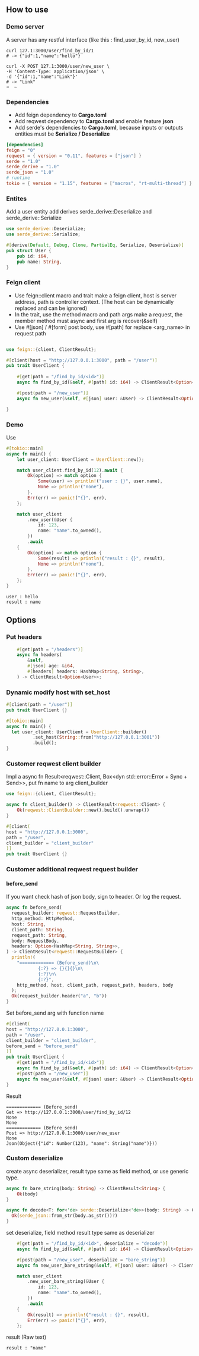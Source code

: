 
## How to use

### Demo server

A server has any restful interface (like this : find_user_by_id, new_user)

```shell
curl 127.1:3000/user/find_by_id/1      
# -> {"id":1,"name":"hello"}

curl -X POST 127.1:3000/user/new_user \
-H 'Content-Type: application/json' \
-d '{"id":1,"name":"Link"}'
# -> "Link"                                                                        ➜  ~ 
```

### Dependencies

- Add feign dependency to **Cargo.toml**
- Add reqwest dependency to **Cargo.toml** and enable feature **json**
- Add serde's dependencies to **Cargo.toml**, because inputs or outputs entities must be **Serialize / Deserialize**

```toml
[dependencies]
feign = "0"
reqwest = { version = "0.11", features = ["json"] }
serde = "1.0"
serde_derive = "1.0"
serde_json = "1.0"
# runtime
tokio = { version = "1.15", features = ["macros", "rt-multi-thread"] }
```

### Entites

Add a user entity add derives serde_derive::Deserialize and serde_derive::Serialize

```rust
use serde_derive::Deserialize;
use serde_derive::Serialize;

#[derive(Default, Debug, Clone, PartialEq, Serialize, Deserialize)]
pub struct User {
    pub id: i64,
    pub name: String,
}
```

### Feign client

- Use feign::client macro and trait make a feign client, host is server address, path is controller context. (The host
  can be dynamically replaced and can be ignored)
- In the trait, use the method macro and path args make a request, the member method must async and first arg is
  recover(&self)
- Use #\[json] / #\[form] post body, use #\[path] for replace \<arg_name> in request path

```rust

use feign::{client, ClientResult};

#[client(host = "http://127.0.0.1:3000", path = "/user")]
pub trait UserClient {
  
    #[get(path = "/find_by_id/<id>")]
    async fn find_by_id(&self, #[path] id: i64) -> ClientResult<Option<User>>;

    #[post(path = "/new_user")]
    async fn new_user(&self, #[json] user: &User) -> ClientResult<Option<String>>;

}
```

### Demo

Use

```rust
#[tokio::main]
async fn main() {
    let user_client: UserClient = UserClient::new();

    match user_client.find_by_id(12).await {
        Ok(option) => match option {
            Some(user) => println!("user : {}", user.name),
            None => println!("none"),
        },
        Err(err) => panic!("{}", err),
    };

    match user_client
        .new_user(&User {
            id: 123,
            name: "name".to_owned(),
        })
        .await
    {
        Ok(option) => match option {
            Some(result) => println!("result : {}", result),
            None => println!("none"),
        },
        Err(err) => panic!("{}", err),
    };
}
```

```text
user : hello
result : name
```

## Options

### Put headers

```rust
    #[get(path = "/headers")]
    async fn headers(
        &self,
        #[json] age: &i64,
        #[headers] headers: HashMap<String, String>,
    ) -> ClientResult<Option<User>>;
```

### Dynamic modify host with set_host

```rust
#[client(path = "/user")]
pub trait UserClient {}

#[tokio::main]
async fn main() {
  let user_client: UserClient = UserClient::builder()
          .set_host(String::from("http://127.0.0.1:3001"))
          .build();
}
```

### Customer reqwest client builder

Impl a async fn Result<reqwest::Client, Box<dyn std::error::Error + Sync + Send>>, put fn name to arg client_builder

```rust
use feign::{client, ClientResult};

async fn client_builder() -> ClientResult<reqwest::Client> {
    Ok(reqwest::ClientBuilder::new().build().unwrap())
}

#[client(
host = "http://127.0.0.1:3000",
path = "/user",
client_builder = "client_builder"
)]
pub trait UserClient {}
```

### Customer additional reqwest request builder

#### before_send

If you want check hash of json body, sign to header. Or log the request.

```rust
async fn before_send(
  request_builder: reqwest::RequestBuilder,
  http_method: HttpMethod,
  host: String,
  client_path: String,
  request_path: String,
  body: RequestBody,
  headers: Option<HashMap<String, String>>,
) -> ClientResult<reqwest::RequestBuilder> {
  println!(
    "============= (Before_send)\n\
            {:?} => {}{}{}\n\
            {:?}\n\
            {:?}",
    http_method, host, client_path, request_path, headers, body
  );
  Ok(request_builder.header("a", "b"))
}
```

Set before_send arg with function name

```rust
#[client(
host = "http://127.0.0.1:3000",
path = "/user",
client_builder = "client_builder",
before_send = "before_send"
)]
pub trait UserClient {
    #[get(path = "/find_by_id/<id>")]
    async fn find_by_id(&self, #[path] id: i64) -> ClientResult<Option<User>>;
    #[post(path = "/new_user")]
    async fn new_user(&self, #[json] user: &User) -> ClientResult<Option<String>>;
}
```
Result
```text
============= (Before_send)
Get => http://127.0.0.1:3000/user/find_by_id/12
None
None
============= (Before_send)
Post => http://127.0.0.1:3000/user/new_user
None
Json(Object({"id": Number(123), "name": String("name")}))
```

### Custom deserialize

create async deserializer, result type same as field method, or use generic type.
```rust
async fn bare_string(body: String) -> ClientResult<String> {
    Ok(body)
}

async fn decode<T: for<'de> serde::Deserialize<'de>>(body: String) -> ClientResult<T> {
  Ok(serde_json::from_str(body.as_str())?)
}
```

set deserialize, field method result type same as deserializer
```rust
    #[get(path = "/find_by_id/<id>", deserialize = "decode")]
    async fn find_by_id(&self, #[path] id: i64) -> ClientResult<Option<User>>;

    #[post(path = "/new_user", deserialize = "bare_string")]
    async fn new_user_bare_string(&self, #[json] user: &User) -> ClientResult<String>;
```

```rust
    match user_client
        .new_user_bare_string(&User {
            id: 123,
            name: "name".to_owned(),
        })
        .await
    {
        Ok(result) => println!("result : {}", result),
        Err(err) => panic!("{}", err),
    };
```

result (Raw text)
```text
result : "name"
```
